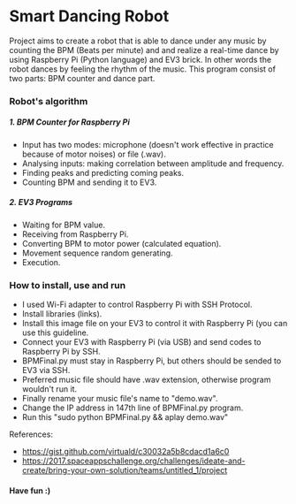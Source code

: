 # Smart Dancing Robot

Project aims to create a robot that is able to dance under any music by counting the BPM (Beats per minute) and and realize a real-time dance by using Raspberry Pi (Python language) and EV3 brick. In other words the robot dances by feeling the rhythm of the music. This program consist of two parts: BPM counter and dance part. 


### Robot's algorithm
##### 1. BPM Counter for Raspberry Pi
-  Input has two modes: microphone (doesn't work effective in practice because of motor noises) or file (.wav).
-  Analysing inputs: making correlation between amplitude and frequency.
-  Finding peaks and predicting coming peaks.
-  Counting BPM and sending it to EV3.  
##### 2. EV3 Programs
- Waiting for BPM value.
- Receiving from Raspberry Pi.
- Converting BPM to motor power (calculated equation).
- Movement sequence random generating.
- Execution.
### How to install, use and run
- I used Wi-Fi adapter to control Raspberry Pi with SSH Protocol.
- Install libraries (links).
- Install this image file on your EV3 to control it with Raspberry Pi (you can use this guideline.
- Connect your EV3 with Raspberry Pi (via USB) and send codes to Raspberry Pi by SSH.
- BPMFinal.py must stay in Raspberry Pi, but others should be sended to EV3 via SSH.
- Preferred music file should have .wav extension, otherwise program wouldn't run it.
- Finally rename your music file's name to "demo.wav". 
- Change the IP address in 147th line of BPMFinal.py program.
- Run this "sudo python BPMFinal.py && aplay demo.wav"


References:
 - https://gist.github.com/virtuald/c30032a5b8cdacd1a6c0
 - https://2017.spaceappschallenge.org/challenges/ideate-and-create/bring-your-own-solution/teams/untitled_1/project


#### Have fun :) 
